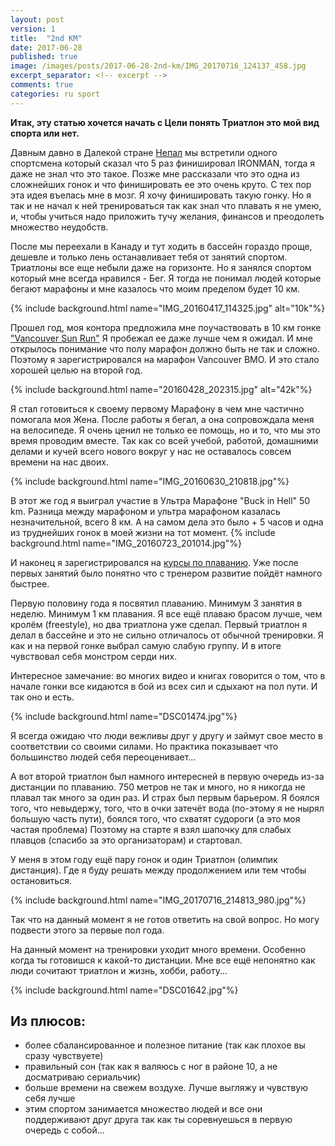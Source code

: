 ```yaml
---
layout: post
version: 1
title:  "2nd KM"
date: 2017-06-28
published: true
image: /images/posts/2017-06-28-2nd-km/IMG_20170716_124137_458.jpg
excerpt_separator: <!-- excerpt -->
comments: true
categories: ru sport 
---
```


**Итак, эту статью хочется начать с Цели понять Триатлон это мой вид спорта или нет.**

Давным давно в Далекой стране [Непал](http://dushyn.com/ru/nepal/2012/06/12/ABC.html) мы встретили одного спортсмена который сказал что  5 раз финишировал IRONMAN, тогда я даже не знал что это такое.  Позже мне рассказали что это одна из сложнейших гонок и что финишировать ее это очень круто.  С тех пор эта идея въелась мне в мозг. Я хочу финишировать такую гонку. Но я так и не начал к ней тренироваться так как знал что плавать я не умею, и,  чтобы учиться надо приложить тучу желания, финансов и преодолеть множество неудобств.

После мы переехали в Канаду и тут ходить в бассейн гораздо проще, дешевле и только лень останавливает тебя от занятий спортом. Триатлоны все еще небыли даже на горизонте.  Но я занялся спортом который мне всегда нравился - Бег. Я тогда не понимал людей которые бегают марафоны и мне казалось что моим пределом будет 10 км.  

{% include background.html name="IMG_20160417_114325.jpg" alt="10k"%}

Прошел год, моя контора предложила мне поучаствовать в 10 км гонке ["Vancouver Sun Run"](http://dushyn.com/ru/running/2014/05/31/The-30th-Vancouver-SunRun.html) Я пробежал ее даже лучше чем я ожидал. И мне открылось понимание что полу марафон должно быть не так и сложно. Поэтому я зарегистрировался на марафон Vancouver BMO. И это стало хорошей целью на второй год.

{% include background.html name="20160428_202315.jpg" alt="42k"%}

Я стал готовиться к своему первому Марафону в чем мне частично помогала моя Жена. После работы я бегал, а она сопровождала меня на велосипеде. Я очень ценил не только ее помощь, но и то, что мы это время проводим вместе. Так  как со всей учебой, работой, домашними делами и кучей всего нового вокруг у нас не оставалось совсем времени на нас двоих.

{% include background.html name="IMG_20160630_210818.jpg"%}

В этот же год я выиграл участие в Ультра Марафоне "Buck in Hell" 50 km.
Разница между марафоном и ультра марафоном казалась незначительной, всего 8 км. А на самом дела это было + 5 часов и одна из труднейших гонок в моей жизни на тот момент. 
{% include background.html name="IMG_20160723_201014.jpg"%}

И наконец я зарегистрировался на [курсы по плаванию](http://www.seahiker.com). Уже после первых занятий было понятно что с тренером развитие пойдёт  намного быстрее.

Первую половину года я посвятил плаванию. Минимум 3 занятия в неделю. Минимум 1 км плавания.
Я все ещё плаваю брасом лучше, чем кролём (freestyle), но два триатлона уже сделал. Первый триатлон я делал в бассейне и это не сильно отличалось  от обычной тренировки. Я как и на первой гонке выбрал самую слабую группу. И в итоге чувствовал себя монстром серди них. 

Интересное замечание: во многих видео и книгах говорится о том, что в начале гонки все кидаются в бой из всех сил и сдыхают на пол пути. И так оно и есть. 

{% include background.html name="DSC01474.jpg"%}

Я всегда ожидаю что люди вежливы друг у другу и займут свое место в соответствии со своими силами. Но практика показывает что большинство людей себя переоценивает... 

А вот второй триатлон был намного интересней в первую очередь из-за дистанции по плаванию. 750 метров не так и много, но я никогда не плавал так много за один раз. И страх был первым барьером. Я боялся того, что невыдержу,  того, что в очки затечёт вода (по-этому я не нырял большую часть пути), боялся того, что схватят судороги (а это моя частая проблема) 
Поэтому на старте я взял шапочку для слабых плавцов (спасибо за это организаторам) и стартовал. 
 
У меня в этом году ещё пару гонок и один Триатлон (олимпик дистанция). 
Где я буду решать между продолжением или тем чтобы остановиться. 

{% include background.html name="IMG_20170716_214813_980.jpg"%}

Так что на данный момент я не готов ответить на свой вопрос. Но могу подвести этого за первые пол года. 

На данный момент на тренировки уходит много времени. Особенно когда ты готовишся к какой-то дистанции.  Мне все ещё непонятно как люди сочитают триатлон и жизнь, хобби, работу... 

{% include background.html name="DSC01642.jpg"%}

## Из плюсов: 
* более сбалансированное и полезное питание (так как плохое вы сразу чувствуете) 
* правильный сон (так как я валяюсь с ног в районе 10, а не досматриваю сериальчик) 
* больше времени на свежем воздухе. Лучше выгляжу и чувствую себя лучше
* этим спортом занимается множество людей и все они поддерживают друг друга так как ты соревнуешься в первую очередь с собой...
